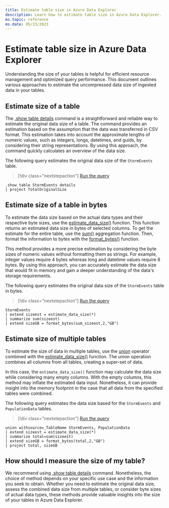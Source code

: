 ```yaml
---
title: Estimate table size in Azure Data Explorer
description: Learn how to estimate table size in Azure Data Explorer.
ms.topic: reference
ms.date: 05/23/2023
---
```

# Estimate table size in Azure Data Explorer

Understanding the size of your tables is helpful for efficient resource management and optimized query performance. This document outlines various approaches to estimate the uncompressed data size of ingested data in your tables.

## Estimate size of a table

The [.show table details](kusto/management/show-table-details-command.md) command is a straightforward and reliable way to estimate the original data size of a table. The command provides an estimation based on the assumption that the data was transferred in CSV format. This estimation takes into account the approximate lengths of numeric values, such as integers, longs, datetimes, and guids, by considering their string representations. By using this approach, the command quickly calculates an overview of the data size.

The following query estimates the original data size of the `StormEvents` table.

> [!div class="nextstepaction"]
> <a href="https://dataexplorer.azure.com/clusters/help/databases/Samples?query=H4sIAAAAAAAAA9MrzsgvVyhJTMpJVQguyS/KdS1LzSspVkhJLUnMzCnmqlEoKMrPSk0uUQjJL0nM8S/KTM/MS8wJzqxKBQAIuj6COwAAAA==" target="_blank">Run the query</a>

```kusto
.show table StormEvents details
| project TotalOriginalSize
```

## Estimate size of a table in bytes

To estimate the data size based on the actual data types and their respective byte sizes, use the [estimate_data_size()](kusto/query/estimate-data-sizefunction.md) function. This function returns an estimated data size in bytes of selected columns. To get the estimate for the entire table, use the [sum()](kusto/query/sum-aggfunction.md) aggregation function. Then, format the information to bytes with the [format_bytes()](kusto/query/format-bytesfunction.md) function.

This method provides a more precise estimation by considering the byte sizes of numeric values without formatting them as strings. For example, integer values require 4 bytes whereas long and datetime values require 8 bytes. By using this approach, you can accurately estimate the data size that would fit in memory and gain a deeper understanding of the data's storage requirements.

The following query estimates the original data size of the `StormEvents` table in bytes.

> [!div class="nextstepaction"]
> <a href="https://dataexplorer.azure.com/clusters/help/databases/Samples?query=H4sIAAAAAAAAAwsuyS/KdS1LzSsp5qpRSK0oSc1LUSjOrEpNLS5RsFUAkpm5iSWp8SmJJYnxIHENLU2gwuLS3NzEIiAXxNKAqtdENcHdCWhAGtD4xJL4pMqS1GINoNp4qFodIx0ldyclTQDsmXiFgAAAAA==" target="_blank">Run the query</a>

```kusto
StormEvents
| extend sizeest = estimate_data_size(*)
| summarize sum(sizeest)
| extend sizeGB = format_bytes(sum_sizeest,2,"GB")
```

## Estimate size of multiple tables

To estimate the size of data in multiple tables, use the [union](kusto/query/unionoperator.md) operator combined with the [estimate_data_size()](kusto/query/estimate-data-sizefunction.md) function. The union operation combines all columns from all tables, creating a super-set of data.

In this case, the `estimate_data_size()` function may calculate the data size while considering many empty columns. With the empty columns, this method may inflate the estimated data input. Nonetheless, it can provide insight into the memory footprint in the case that all data from the specified tables were combined.

The following query estimates the data size based for the `StormEvents` and `PopulationData` tables.

> [!div class="nextstepaction"]
> <a href="https://dataexplorer.azure.com/clusters/help/databases/Samples?query=H4sIAAAAAAAAA1WNuw7CMAxFd77C6pSiTOxZKlA3hAR75LZGBDVJlTi8xMfjQhcWS/fq3OMSXAxwd3zJsaSejD1hN9IePcGRY/K7GwXOGg5xKiOy0FtkXL2BHkxhgOxeRJnBgFznkckOAti5V+tawFy8xyQRODKORrJaVvW/p21Ec5anyLZ7MmX1XeiNrtqmmuEpxSv1/DPpZfQBpnGSv8QAAAA=" target="_blank">Run the query</a>

```kusto
union withsource=_TableName StormEvents, PopulationData
| extend sizeest = estimate_data_size(*)
| summarize total=sum(sizeest)
| extend sizeGB = format_bytes(total,2,"GB")
| project total, sizeGB
```

## How should I measure the size of my table?

We recommend using [.show table details](kusto/management/show-table-details-command.md) command. Nonetheless, the choice of method depends on your specific use case and the information you seek to obtain. Whether you need to estimate the original data size, assess the combined data size from multiple tables, or consider byte sizes of actual data types, these methods provide valuable insights into the size of your tables in Azure Data Explorer.

